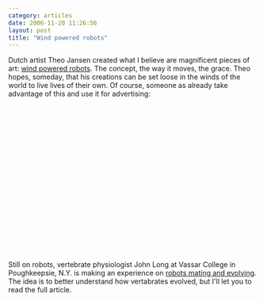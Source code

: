 ```yaml
---
category: articles
date: 2006-11-20 11:26:56
layout: post
title: "Wind powered robots"
---
```


<p>Dutch artist Theo Jansen created what I believe are magnificent pieces of art: <a href="http://www.ecogeek.org/content/view/350/">wind powered robots</a>. The concept, the way it moves, the grace. Theo hopes, someday, that his creations can be set loose in the winds of the world to live lives of their own. Of course, someone as already take advantage of this and use it for advertising:</p><p><iframe title="Wind powered robots" width="480" height="300" data-src="//www.youtube.com/embed/a7Ny5BYc-Fs" frameborder="0" allowfullscreen></iframe></p><p>Still on robots, vertebrate physiologist John Long at Vassar College in Poughkeepsie, N.Y. is making an experience on <a href="http://www.livescience.com/technology/061117_robot_tadpole.html">robots mating and evolving</a>. The idea is to better understand how vertabrates evolved, but I'll let you to read the full article.</p>
